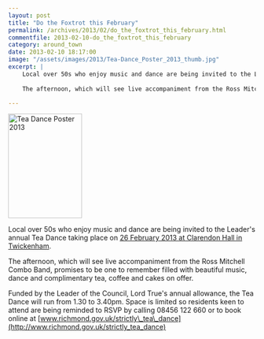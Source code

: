 ```yaml
---
layout: post
title: "Do the Foxtrot this February"
permalink: /archives/2013/02/do_the_foxtrot_this_february.html
commentfile: 2013-02-10-do_the_foxtrot_this_february
category: around_town
date: 2013-02-10 18:17:00
image: "/assets/images/2013/Tea-Dance_Poster_2013_thumb.jpg"
excerpt: |
    Local over 50s who enjoy music and dance are being invited to the Leader's annual Tea Dance taking place on <a href="https://stmargarets.london/event/event/200705143798">26 February 2013 at Clarendon Hall in Twickenham</a>
    
    The afternoon, which will see live accompaniment from the Ross Mitchell Combo Band, promises to be one to remember filled with beautiful music, dance and complimentary tea, coffee and cakes on offer.

---
```


<a href="/assets/images/2013/Tea-Dance_Poster_2013.jpg" title="See larger version of - Tea Dance Poster 2013"><img src="/assets/images/2013/Tea-Dance_Poster_2013_thumb.jpg" width="150" height="212" alt="Tea Dance Poster 2013" class="photo right" /></a>

Local over 50s who enjoy music and dance are being invited to the Leader's annual Tea Dance taking place on [26 February 2013 at Clarendon Hall in Twickenham](/event/event/200705143798).

The afternoon, which will see live accompaniment from the Ross Mitchell Combo Band, promises to be one to remember filled with beautiful music, dance and complimentary tea, coffee and cakes on offer.

Funded by the Leader of the Council, Lord True's annual allowance, the Tea Dance will run from 1.30 to 3.40pm. Space is limited so residents keen to attend are being reminded to RSVP by calling 08456 122 660 or to book online at [www.richmond.gov.uk/strictly\_tea\_dance](http://www.richmond.gov.uk/strictly_tea_dance)
